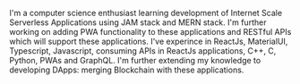 I'm a computer science enthusiast learning development of Internet Scale Serverless Applications using JAM stack and MERN stack. I'm further working on adding PWA functionality to these applications and RESTful APIs which will support these applications. I've experince in ReactJs, MaterialUI, Typescript, Javascript, consuming APIs in ReactJs applications, C++, C, Python, PWAs and GraphQL. I'm further extending my knowledge to developing DApps: merging Blockchain with these applications.
